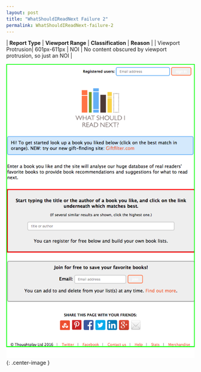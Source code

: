 ```yaml
---
layout: post
title: "WhatShouldIReadNext Failure 2"
permalink: WhatShouldIReadNext-failure-2
---
```

| **Report Type** | **Viewport Range** | **Classification** | **Reason** |
| Viewport Protrusion| 601px-611px | NOI | No content obscured by viewport protrusion, so just an NOI | 

![Screenshot of the fault](../assets/images/WhatShouldIReadNext/fault2/viewportOverflowWidth606.png){: .center-image }